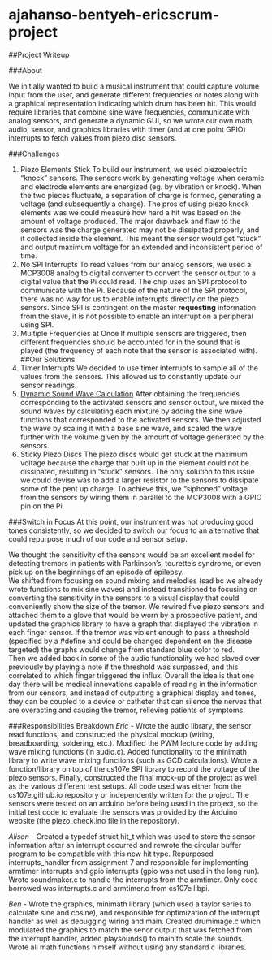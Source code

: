 # ajahanso-bentyeh-ericscrum-project
  
##Project Writeup

###About

We initially wanted to build a musical instrument that could capture volume input from the user, and generate different frequencies or notes along with a graphical representation indicating which drum has been hit. This would require libraries that combine sine wave frequencies, communicate with analog sensors, and generate a dynamic GUI, so we wrote our own math, audio, sensor, and graphics libraries with timer (and at one point GPIO) interrupts to fetch values from piezo disc sensors.

###Challenges

1. Piezo Elements Stick
To build our instrument, we used piezoelectric “knock” sensors. The sensors work by generating voltage when ceramic and electrode elements are energized (eg. by vibration or knock). When the two pieces fluctuate, a separation of charge is formed, generating a voltage (and subsequently a charge). The pros of using piezo knock elements was we could measure how hard a hit was based on the amount of voltage produced. The major drawback and flaw to the sensors was the charge generated may not be dissipated properly, and it collected inside the element. This meant the sensor would get “stuck” and output maximum voltage for an extended and inconsistent period of time. 
2. No SPI Interrupts
To read values from our analog sensors, we used a MCP3008 analog to digital converter to convert the sensor output to a digital value that the Pi could read. The chip uses an SPI protocol to communicate with the Pi. Because of the nature of the SPI protocol, there was no way for us to enable interrupts directly on the piezo sensors. Since SPI is contingent on the master __requesting__ information from the slave, it is not possible to enable an interrupt on a peripheral using SPI.
3. Multiple Frequencies at Once
If multiple sensors are triggered, then different frequencies should be accounted for in the sound that is played (the frequency of each note that the sensor is associated with). 
##Our Solutions
1. Timer Interrupts
We decided to use timer interrupts to sample all of the values from the sensors. This allowed us to constantly update our sensor readings.
2. [Dynamic Sound Wave Calculation](http://clas.mq.edu.au/speech/acoustics/waveforms/adding_waveforms.htm)
After obtaining the frequencies corresponding to the activated sensors and sensor output, we mixed the sound waves by calculating each mixture by adding the sine wave functions that corresponded to the activated sensors. We then adjusted the wave by scaling it with a base sine wave, and scaled the wave further with the volume given by the amount of voltage generated by the sensors. 
3. Sticky Piezo Discs
The piezo discs would get stuck at the maximum voltage because the charge that built up in the element could not be dissipated, resulting in “stuck” sensors. The only solution to this issue we could devise was to add a larger resistor to the sensors to dissipate some of the pent up charge. To achieve this, we “siphoned” voltage from the sensors by wiring them in parallel to the MCP3008 with a GPIO pin on the Pi.

###Switch in Focus
At this point, our instrument was not producing good tones consistently, so we decided to switch our focus to an alternative that could repurpose much of our code and sensor setup.  

We thought the sensitivity of the sensors would be an excellent model for detecting tremors in patients with Parkinson’s, tourette’s syndrome, or even pick up on the beginnings of an episode of epilepsy.  
We shifted from focusing on sound mixing and melodies (sad bc we already wrote functions to mix sine waves) and instead transitioned to focusing on converting the sensitivity in the sensors to a visual display that could conveniently show the size of the tremor.  We rewired five piezo sensors and attached them to a glove that would be worn by a prospective patient, and updated the graphics library to have a graph that displayed the vibration in each finger sensor.  If the tremor was violent enough to pass a threshold (specified by a #define and could be changed dependent on the disease targeted) the graphs would change from standard blue color to red.  
Then we added back in some of the audio functionality we had slaved over previously by playing a note if the threshold was surpassed, and this correlated to which finger triggered the influx.
Overall the idea is that one day there will be medical innovations capable of reading in the information from our sensors, and instead of outputting a graphical display and tones, they can be coupled to a device or catheter that can silence the nerves that are overacting and causing the tremor, relieving patients of symptoms. 

###Responsibilities Breakdown
*Eric* - Wrote the audio library, the sensor read functions, and constructed the physical mockup (wiring, breadboarding, soldering, etc.). Modified the PWM lecture code by adding wave mixing functions (in audio.c). Added functionality to the minimath library to write wave mixing functions (such as GCD calculations). Wrote a function/library on top of the cs107e SPI library to record the voltage of the piezo sensors. Finally, constructed the final mock-up of the project as well as the various different test setups. All code used was either from the cs107e.github.io repository or independently written for the project. The sensors were tested on an arduino before being used in the project, so the initial test code to evaluate the sensors was provided by the Arduino website (the piezo_check.ino file in the repository).

*Alison* - Created a typedef struct hit_t which was used to store the sensor information after an interrupt occurred and rewrote the circular buffer program to be compatible with this new hit type.  Repurposed interrupts_handler from assignment 7 and responsible for implementing armtimer interrupts and gpio interrupts (gpio was not used in the long run).  Wrote soundmaker.c to handle the interrupts from the armtimer.  Only code borrowed was interrupts.c and armtimer.c from cs107e libpi.  

*Ben* -  Wrote the graphics, minimath library (which used a taylor series to calculate sine and cosine), and responsible for optimization of the interrupt handler as well as debugging wiring and main.  Created drumimage.c which modulated the graphics to match the senor output that was fetched from the interrupt handler, added playsounds() to main to scale the sounds.  Wrote all math functions himself without using any standard c libraries. 
